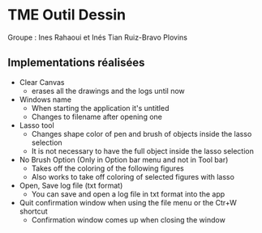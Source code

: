 # TME Outil Dessin 
Groupe : Ines Rahaoui et Inés Tian Ruiz-Bravo Plovins

## Implementations réalisées
- Clear Canvas 
    - erases all the drawings and the logs until now
- Windows name
    - When starting the application it's untitled
    - Changes to filename after opening one
- Lasso tool
    - Changes shape color of pen and brush of objects inside the lasso selection
    - It is not necessary to have the full object inside the lasso selection
- No Brush Option (Only in Option bar menu and not in Tool bar)
    - Takes off the coloring of the following figures
    - Also works to take off coloring of selected figures with lasso
- Open, Save log file (txt format)
    - You can save and open a log file in txt format into the app
- Quit confirmation window when using the file menu or the Ctr+W shortcut
    - Confirmation window comes up when closing the window